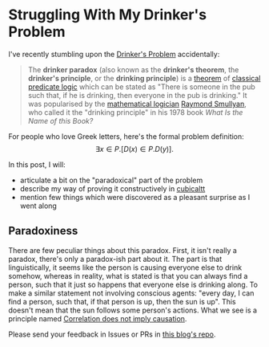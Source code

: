 # Struggling With My Drinker's Problem

I've recently stumbling upon the [Drinker's Problem](https://en.wikipedia.org/wiki/Drinker_paradox) accidentally:

> The **drinker paradox** (also known as the **drinker's theorem**, the **drinker's principle**, or the **drinking principle**) is a [theorem](https://en.wikipedia.org/wiki/Theorem) of [classical](https://en.wikipedia.org/wiki/Classical_logic) [predicate logic](https://en.wikipedia.org/wiki/Predicate_logic) which can be stated as "There is someone in the pub such that, if he is drinking, then everyone in the pub is drinking." It was popularised by the [mathematical logician](https://en.wikipedia.org/wiki/Mathematical_logician) [Raymond Smullyan](https://en.wikipedia.org/wiki/Raymond_Smullyan), who called it the "drinking principle" in his 1978 book *What Is the Name of this Book?*

For people who love Greek letters, here's the formal problem definition:
$$
\exists{x \in P}. \left[D(x) \in P. D(y)\right].
$$

In this post, I will:

- articulate a bit on the "paradoxical" part of the problem
- describe my way of proving it constructively in [cubicaltt](https://github.com/mortberg/cubicaltt)
- mention few things which were discovered as a pleasant surprise as I went along

## Paradoxiness

There are few peculiar things about this paradox. First, it isn't really a paradox, there's only a paradox-ish part about it. The part is that linguistically, it seems like the person is causing everyone else to drink somehow, whereas in reality, what is stated is that you can always find a person, such that it just so happens that everyone else is drinking along. To make a similar statement not involving conscious agents: "every day, I can find a person, such that, if that person is up, then the sun is up". This doesn't mean that the sun follows some person's actions. What we see is a principle named [Correlation does not imply causation](https://en.wikipedia.org/wiki/Correlation_does_not_imply_causation).



Please send your feedback in Issues or PRs in [this blog's repo](https://github.com/k-bx/k-bx.github.io).